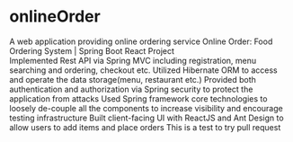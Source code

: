 # onlineOrder
A web application providing online ordering service
Online Order: Food Ordering System | Spring Boot React Project                                      
Implemented Rest API via Spring MVC including registration, menu searching and ordering, checkout etc. 
Utilized Hibernate ORM to access and operate the data storage(menu, restaurant etc.)
Provided both authentication and authorization via Spring security to protect the application from attacks
Used Spring framework core technologies to loosely de-couple all the components to increase visibility and encourage testing infrastructure
Built client-facing UI with ReactJS and Ant Design to allow users to add items and place orders
This is a test to try pull request
